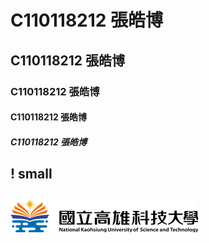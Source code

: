 # C110118212 張皓博
## C110118212 張皓博
### C110118212 張皓博
#### C110118212 張皓博
##### C110118212 張皓博
! small
---
![NKUST](NKUST.png "NKUST")
---
